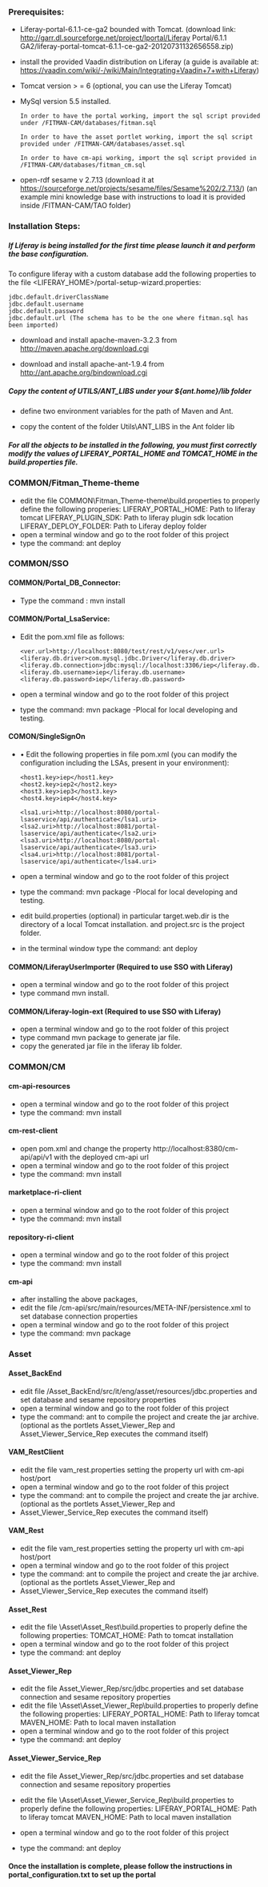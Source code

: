 
### Prerequisites:

*	Liferay-portal-6.1.1-ce-ga2 bounded with Tomcat. (download link: http://garr.dl.sourceforge.net/project/lportal/Liferay Portal/6.1.1 GA2/liferay-portal-tomcat-6.1.1-ce-ga2-20120731132656558.zip)

*   install the provided Vaadin distribution on Liferay (a guide is available at:      https://vaadin.com/wiki/-/wiki/Main/Integrating+Vaadin+7+with+Liferay)

*	Tomcat version > = 6 (optional, you can use the Liferay Tomcat)

*	MySql version 5.5 installed.
       
        In order to have the portal working, import the sql script provided under /FITMAN-CAM/databases/fitman.sql

        In order to have the asset portlet working, import the sql script provided under /FITMAN-CAM/databases/asset.sql
        
        In order to have cm-api working, import the sql script provided in /FITMAN-CAM/databases/fitman_cm.sql

*   open-rdf sesame v 2.7.13 (download it at https://sourceforge.net/projects/sesame/files/Sesame%202/2.7.13/)
    (an example mini knowledge base with instructions to load it is provided inside            /FITMAN-CAM/TAO folder)

### Installation Steps:

#####	If Liferay is being installed for the first time please  launch it and perform the base configuration.
To configure liferay with a custom database add the following properties to the file <LIFERAY_HOME>/portal-setup-wizard.properties:

	jdbc.default.driverClassName
	jdbc.default.username
	jdbc.default.password
	jdbc.default.url (The schema has to be the one where fitman.sql has been imported)

*	download and install apache-maven-3.2.3 from http://maven.apache.org/download.cgi

*	download and install  apache-ant-1.9.4     from  http://ant.apache.org/bindownload.cgi

##### Copy the content of UTILS/ANT_LIBS under your ${ant.home}/lib folder

*	define two environment variables for the path of Maven and Ant.

*	copy the content of the folder Utils\ANT_LIBS in the Ant folder lib

##### For all the objects to be installed in the following, you must first correctly modify the values of LIFERAY_PORTAL_HOME and TOMCAT_HOME in the build.properties file.

###	COMMON/Fitman_Theme-theme

*	edit the file COMMON\Fitman_Theme-theme\build.properties 
	to properly define the following properies:
	LIFERAY_PORTAL_HOME: Path to liferay tomcat
	LIFERAY_PLUGIN_SDK: Path to liferay plugin sdk location
	LIFERAY_DEPLOY_FOLDER: Path to Liferay deploy folder
*	open a terminal window and go to the root folder of this project
*	type the command: ant deploy

### COMMON/SSO

#### COMMON/Portal_DB_Connector:
                  
*	Type the command : mvn install

#### COMMON/Portal_LsaService:

*	Edit the pom.xml file as follows: 

		<ver.url>http://localhost:8080/test/rest/v1/ves</ver.url>
		<liferay.db.driver>com.mysql.jdbc.Driver</liferay.db.driver>
		<liferay.db.connection>jdbc:mysql://localhost:3306/iep</liferay.db.connection>
		<liferay.db.username>iep</liferay.db.username>
		<liferay.db.password>iep</liferay.db.password>

*	open a terminal window and go to the root folder of this project
*	type the command: mvn package -Plocal  for local developing and testing. 

#### COMON/SingleSignOn

*	•	Edit the following properties in file pom.xml (you can modify the configuration including the LSAs, present in your environment):

		<host1.key>iep</host1.key>
		<host2.key>iep2</host2.key>
		<host3.key>iep3</host3.key>
		<host4.key>iep4</host4.key>

		<lsa1.uri>http://localhost:8080/portal-lsaservice/api/authenticate</lsa1.uri>
		<lsa2.uri>http://localhost:8081/portal-lsaservice/api/authenticate</lsa2.uri>
		<lsa3.uri>http://localhost:8080/portal-lsaservice/api/authenticate</lsa3.uri>
		<lsa4.uri>http://localhost:8081/portal-lsaservice/api/authenticate</lsa4.uri>
			
*	open a terminal window and go to the root folder of this project
*	type the command: mvn package -Plocal  for local developing and testing. 

*	edit build.properties (optional) 
	in particular target.web.dir is the directory of a local Tomcat installation.
	and project.src is the project folder.

*	in the terminal window type the command: ant deploy

#### COMMON/LiferayUserImporter (Required to use SSO with Liferay)
*	open a terminal window and go to the root folder of this project
*	type command mvn install.

#### COMMON/Liferay-login-ext (Required to use SSO with Liferay)
*	open a terminal window and go to the root folder of this project
*	type command mvn package  to generate jar file.
*	copy the generated jar file in the liferay lib folder. 

### COMMON/CM

#### cm-api-resources
*	open a terminal window and go to the root folder of this project
*	type the command: mvn install

#### cm-rest-client
*   open pom.xml and change the property <baseUrl>http://localhost:8380/cm-api/api/v1</baseUrl> with the deployed cm-api url
*	open a terminal window and go to the root folder of this project
*	type the command: mvn install

#### marketplace-ri-client
*	open a terminal window and go to the root folder of this project
*	type the command: mvn install

#### repository-ri-client
*	open a terminal window and go to the root folder of this project
*	type the command: mvn install

#### cm-api
*   after installing the above packages,
*   edit the file /cm-api/src/main/resources/META-INF/persistence.xml to set database connection properties
*	open a terminal window and go to the root folder of this project
*   type the command: mvn package

###	Asset

#### Asset_BackEnd
*   edit file /Asset_BackEnd/src/it/eng/asset/resources/jdbc.properties and set database and sesame repository properties
*	open a terminal window and go to the root folder of this project
*	type the command: ant  to compile the project and  create the jar archive. (optional as the portlets Asset_Viewer_Rep and                                      
    Asset_Viewer_Service_Rep executes the command itself)

#### VAM_RestClient
*   edit the file vam_rest.properties setting the property url with cm-api host/port
*	open a terminal window and go to the root folder of this project
*   type the command: ant  to compile the project and  create the jar archive. (optional as the portlets Asset_Viewer_Rep and 
*   Asset_Viewer_Service_Rep executes the command itself)

#### VAM_Rest
*   edit the file vam_rest.properties setting the property url with cm-api host/port
*	open a terminal window and go to the root folder of this project
*   type the command: ant  to compile the project and  create the jar archive. (optional as the portlets Asset_Viewer_Rep and 
*   Asset_Viewer_Service_Rep executes the command itself)

#### Asset_Rest

*   edit the file \Asset\Asset_Rest\build.properties to properly define the following properties:
	TOMCAT_HOME: Path to tomcat installation
*	open a terminal window and go to the root folder of this project
*	type the command: ant deploy 


#### Asset_Viewer_Rep

*   edit the file Asset_Viewer_Rep/src/jdbc.properties and set database connection and sesame repository properties
*	edit the file \Asset\Asset_Viewer_Rep\build.properties to properly define the following properties:
	LIFERAY_PORTAL_HOME: Path to liferay tomcat
	MAVEN_HOME: Path to local maven installation 
*	open a terminal window and go to the root folder of this project
*	type the command: ant deploy 

#### Asset_Viewer_Service_Rep

*   edit the file Asset_Viewer_Rep/src/jdbc.properties and set database connection and sesame repository properties

*	edit the file \Asset\Asset_Viewer_Service_Rep\build.properties to properly define the following properties:
	LIFERAY_PORTAL_HOME: Path to liferay tomcat
	MAVEN_HOME: Path to local maven installation 
*	open a terminal window and go to the root folder of this project
*	type the command: ant deploy 


#### Once the installation is complete, please follow the instructions in portal_configuration.txt to set up the portal